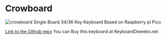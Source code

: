 # Crowboard
![crowboard](https://i.imgur.com/Rg7IYPw.jpg)
 Single Board 34/36 Key Keyboard Based on Raspberry pi Pico
 
 [Link to the Github repo](https://github.com/doesntfazer/CrowBoard)
 You can Buy this keyboard at KeyboardDweebs.net
